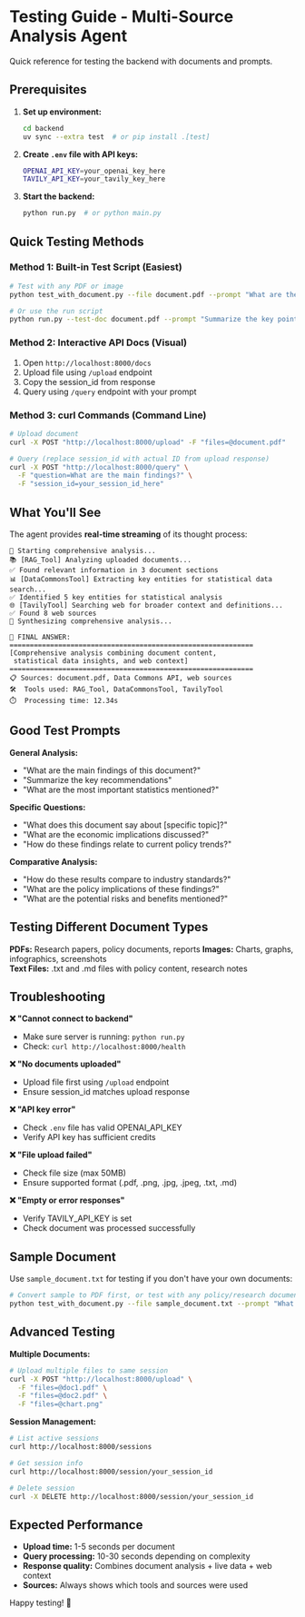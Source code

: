 # Testing Guide - Multi-Source Analysis Agent

Quick reference for testing the backend with documents and prompts.

## Prerequisites

1. **Set up environment:**
   ```bash
   cd backend
   uv sync --extra test  # or pip install .[test]
   ```

2. **Create `.env` file with API keys:**
   ```bash
   OPENAI_API_KEY=your_openai_key_here
   TAVILY_API_KEY=your_tavily_key_here
   ```

3. **Start the backend:**
   ```bash
   python run.py  # or python main.py
   ```

## Quick Testing Methods

### Method 1: Built-in Test Script (Easiest)
```bash
# Test with any PDF or image
python test_with_document.py --file document.pdf --prompt "What are the main findings?"

# Or use the run script
python run.py --test-doc document.pdf --prompt "Summarize the key points"
```

### Method 2: Interactive API Docs (Visual)
1. Open `http://localhost:8000/docs`
2. Upload file using `/upload` endpoint
3. Copy the session_id from response
4. Query using `/query` endpoint with your prompt

### Method 3: curl Commands (Command Line)
```bash
# Upload document
curl -X POST "http://localhost:8000/upload" -F "files=@document.pdf"

# Query (replace session_id with actual ID from upload response)
curl -X POST "http://localhost:8000/query" \
  -F "question=What are the main findings?" \
  -F "session_id=your_session_id_here"
```

## What You'll See

The agent provides **real-time streaming** of its thought process:

```
💭 Starting comprehensive analysis...
📚 [RAG_Tool] Analyzing uploaded documents...
✅ Found relevant information in 3 document sections
📊 [DataCommonsTool] Extracting key entities for statistical data search...
✅ Identified 5 key entities for statistical analysis
🌐 [TavilyTool] Searching web for broader context and definitions...
✅ Found 8 web sources
💭 Synthesizing comprehensive analysis...

🎯 FINAL ANSWER:
============================================================
[Comprehensive analysis combining document content, 
 statistical data insights, and web context]
============================================================
📋 Sources: document.pdf, Data Commons API, web sources
🛠️  Tools used: RAG_Tool, DataCommonsTool, TavilyTool
⏱️  Processing time: 12.34s
```

## Good Test Prompts

**General Analysis:**
- "What are the main findings of this document?"
- "Summarize the key recommendations"
- "What are the most important statistics mentioned?"

**Specific Questions:**
- "What does this document say about [specific topic]?"
- "What are the economic implications discussed?"
- "How do these findings relate to current policy trends?"

**Comparative Analysis:**
- "How do these results compare to industry standards?"
- "What are the policy implications of these findings?"
- "What are the potential risks and benefits mentioned?"

## Testing Different Document Types

**PDFs:** Research papers, policy documents, reports
**Images:** Charts, graphs, infographics, screenshots  
**Text Files:** .txt and .md files with policy content, research notes

## Troubleshooting

**❌ "Cannot connect to backend"**
- Make sure server is running: `python run.py`
- Check: `curl http://localhost:8000/health`

**❌ "No documents uploaded"**
- Upload file first using `/upload` endpoint
- Ensure session_id matches upload response

**❌ "API key error"**
- Check `.env` file has valid OPENAI_API_KEY
- Verify API key has sufficient credits

**❌ "File upload failed"**
- Check file size (max 50MB)
- Ensure supported format (.pdf, .png, .jpg, .jpeg, .txt, .md)

**❌ "Empty or error responses"**
- Verify TAVILY_API_KEY is set
- Check document was processed successfully

## Sample Document

Use `sample_document.txt` for testing if you don't have your own documents:

```bash
# Convert sample to PDF first, or test with any policy/research document
python test_with_document.py --file sample_document.txt --prompt "What are the main policy recommendations?"
```

## Advanced Testing

**Multiple Documents:**
```bash
# Upload multiple files to same session
curl -X POST "http://localhost:8000/upload" \
  -F "files=@doc1.pdf" \
  -F "files=@doc2.pdf" \
  -F "files=@chart.png"
```

**Session Management:**
```bash
# List active sessions
curl http://localhost:8000/sessions

# Get session info
curl http://localhost:8000/session/your_session_id

# Delete session
curl -X DELETE http://localhost:8000/session/your_session_id
```

## Expected Performance

- **Upload time:** 1-5 seconds per document
- **Query processing:** 10-30 seconds depending on complexity
- **Response quality:** Combines document analysis + live data + web context
- **Sources:** Always shows which tools and sources were used

Happy testing! 🚀 